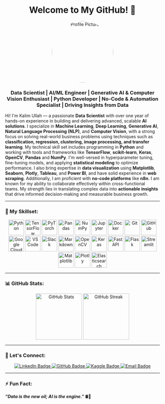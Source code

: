 <div align="center">
    <h1>Welcome to My GitHub! 🌟</h1>
    <img src="https://media.licdn.com/dms/image/v2/D4E03AQEa6oE6JdFbTQ/profile-displayphoto-shrink_400_400/profile-displayphoto-shrink_400_400/0/1729333367804?e=1753920000&v=beta&t=f5beoXUQh982_ndXcYcYaWt0pF1EtvsznjKesNmXxgY" alt="Profile Picture" width="200" style="border-radius: 50%;">
    <h3>Data Scientist | AI/ML Engineer | Generative AI & Computer Vision Enthusiast | Python Developer | No-Code & Automation Specialist | Driving Insights from Data</h3>
    <p style="text-align: left;">
        Hi! I'm Kalim Ullah — a passionate <b>Data Scientist</b> with over one year of hands-on experience in building and delivering advanced, scalable <b>AI solutions</b>. I specialize in <b>Machine Learning</b>, <b>Deep Learning</b>, <b>Generative AI</b>, <b>Natural Language Processing (NLP)</b>, and <b>Computer Vision</b>, with a strong focus on solving real-world business problems using techniques such as <b>classification, regression, clustering, image processing, and transfer learning</b>. My technical skill set includes programming in <b>Python</b> and working with tools and frameworks like <b>TensorFlow</b>, <b>scikit-learn</b>, <b>Keras</b>, <b>OpenCV</b>, <b>Pandas</b> and <b>NumPy</b>. I'm well-versed in hyperparameter tuning, fine-tuning models, and applying <b>statistical modeling</b> to optimize performance. I also bring expertise in <b>data visualization</b> using <b>Matplotlib</b>, <b>Seaborn</b>, <b>Plotly</b>, <b>Tableau</b>, and <b>Power BI</b>, and have solid experience in <b>web scraping</b>. Additionally, I am proficient with <b>no-code platforms</b> like <b>n8n</b>. I am known for my ability to collaborate effectively within cross-functional teams. My strength lies in translating complex data into <b>actionable insights</b> that drive informed decision-making and measurable business growth.
    </p>
</div>

---

### 🚀 My Skillset:
<div align="center">
    <img src="https://cdn.jsdelivr.net/gh/devicons/devicon/icons/python/python-original.svg" height="50" alt="Python">
    <img src="https://cdn.jsdelivr.net/gh/devicons/devicon/icons/tensorflow/tensorflow-original.svg" height="50" alt="TensorFlow">
    <img src="https://cdn.jsdelivr.net/gh/devicons/devicon/icons/pytorch/pytorch-original.svg" height="50" alt="PyTorch">
    <img src="https://cdn.jsdelivr.net/gh/devicons/devicon/icons/pandas/pandas-original.svg" height="50" alt="Pandas">
    <img src="https://cdn.jsdelivr.net/gh/devicons/devicon/icons/numpy/numpy-original.svg" height="50" alt="NumPy">
    <img src="https://cdn.jsdelivr.net/gh/devicons/devicon/icons/jupyter/jupyter-original.svg" height="50" alt="Jupyter">
    <img src="https://cdn.jsdelivr.net/gh/devicons/devicon/icons/docker/docker-original.svg" height="50" alt="Docker">
    <img src="https://cdn.jsdelivr.net/gh/devicons/devicon/icons/git/git-original.svg" height="50" alt="Git">
    <img src="https://cdn.jsdelivr.net/gh/devicons/devicon/icons/github/github-original.svg" height="50" alt="GitHub">
    <img src="https://cdn.jsdelivr.net/gh/devicons/devicon/icons/googlecloud/googlecloud-original.svg" height="50" alt="Google Cloud">
    <img src="https://cdn.jsdelivr.net/gh/devicons/devicon/icons/vscode/vscode-original.svg" height="50" alt="VS Code">
    <img src="https://cdn.jsdelivr.net/gh/devicons/devicon/icons/slack/slack-original.svg" height="50" alt="Slack">
    <img src="https://cdn.jsdelivr.net/gh/devicons/devicon/icons/markdown/markdown-original.svg" height="50" alt="Markdown">
    <img src="https://cdn.jsdelivr.net/gh/devicons/devicon/icons/opencv/opencv-original.svg" height="50" alt="OpenCV">
    <img src="https://cdn.jsdelivr.net/gh/devicons/devicon/icons/keras/keras-original.svg" height="50" alt="Keras">
    <img src="https://cdn.jsdelivr.net/gh/devicons/devicon/icons/fastapi/fastapi-original.svg" height="50" alt="FastAPI">
    <img src="https://cdn.jsdelivr.net/gh/devicons/devicon/icons/flask/flask-original.svg" height="50" alt="Flask">
    <img src="https://cdn.jsdelivr.net/gh/devicons/devicon/icons/streamlit/streamlit-original.svg" height="50" alt="Streamlit">
    <img src="https://cdn.jsdelivr.net/gh/devicons/devicon/icons/matplotlib/matplotlib-original.svg" height="50" alt="Matplotlib">
    <img src="https://cdn.jsdelivr.net/gh/devicons/devicon/icons/plotly/plotly-original.svg" height="50" alt="Plotly">
    <img src="https://cdn.jsdelivr.net/gh/devicons/devicon/icons/elasticsearch/elasticsearch-original.svg" height="50" alt="Elasticsearch">
   
    


</div>

---

### 📊 GitHub Stats:
<div align="center">
    <img src="https://github-readme-stats.vercel.app/api?username=Kalimullah49&show_icons=true&theme=radical" alt="GitHub Stats" height="150">
    <img src="https://streak-stats.demolab.com?user=Kalimullah49&theme=radical" alt="GitHub Streak" height="150">
</div>

---


### 💬 Let's Connect:
<div align="center">
    <a href="https://www.linkedin.com/in/hafizkalimullah/" target="_blank">
        <img src="https://img.shields.io/badge/LinkedIn-0077B5?style=for-the-badge&logo=linkedin&logoColor=white" alt="LinkedIn Badge">
    </a>
    <a href="https://github.com/Kalimullah49" target="_blank">
        <img src="https://img.shields.io/badge/GitHub-333?style=for-the-badge&logo=github&logoColor=white" alt="GitHub Badge">
    </a>
    <a href="https://www.kaggle.com/hafizkalimullah" target="_blank">
        <img src="https://img.shields.io/badge/Kaggle-20BEFF?style=for-the-badge&logo=kaggle&logoColor=white" alt="Kaggle Badge">
    </a>
    <a href="mailto:hafizkalimullah49@gmail.com" target="_blank">
        <img src="https://img.shields.io/badge/Email-D14836?style=for-the-badge&logo=gmail&logoColor=white" alt="Email Badge">
    </a>
</div>

---

### ⚡ Fun Fact:
**_“Data is the new oil; AI is the engine.”_** 🛢️🤖
